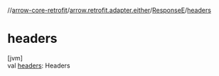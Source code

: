 //[arrow-core-retrofit](../../../index.md)/[arrow.retrofit.adapter.either](../index.md)/[ResponseE](index.md)/[headers](headers.md)

# headers

[jvm]\
val [headers](headers.md): Headers
